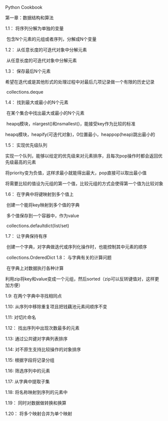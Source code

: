 Python Cookbook

第一章：数据结构和算法

1.1：	将序列分解为单独的变量

​	包含N个元素的元组或者序列，分解成N个变量

1.2：	从任意长度的可迭代对象中分解元素

​	从任意长度的可迭代对象中分解元素

1.3：	保存最后N个元素

​	希望在迭代或是其他形式的处理过程中对最后几项记录做一个有限的历史记录

​	collections.deque

1.4：	找到最大或最小的N个元素

​	在某个集合中找出最大或最小的N个元素

​	heapq模块，nlargest()和nsmallest()，能接受key作为比较的标准

​	heapq模块，heapify(可迭代对象)，0位置最小，heappop(heap)跳出最小的

1.5：	实现优先级队列

​	实现一个队列，能够以给定的优先级来对元素排序，且每次pop操作时都会返回优先级最高的元素

​		将priority变为负值，这样求最小就能得出最大，pop直接可以取出最小值

​		将需要比较的值设为元组的第一个值，比较元组的方式会使得第一个值为比较对象

1.6：	在字典中将键映射到多个值上

​	创建一个能将key映射到多个值的字典

​		多个值保存到一个容器中，作为value

​		collections.defaultdict(list/set)

1.7：	让字典保持有序

​	创建一个字典，对字典做迭代或序列化操作时，也能控制其中元素的顺序

​		collections.OrderedDict
1.8：	与字典有关的计算问题

​	在字典上对数据执行各种计算

​		利用zip将key和value变成一个元组，然后sorted（zip可以反转键值对，这样更加方便）

1.9:	在两个字典中寻找相同点

1.10:	从序列中移除重复项且把钱藕池元素间顺序不变

1.11:	对切片命名

1.12：	找出序列中出现次数最多的元素

1.13:	通过公共键对字典列表排序

1.14:	对不原生支持比较操作的对象排序

1.15:	根据字段将记录分组

1.16:	筛选序列中的元素

1.17:	从字典中提取子集

1.18:	将名称映射到序列的元素中

1.19：	同时对数据做转换和换算

1.20：	将多个映射合并为单个映射



